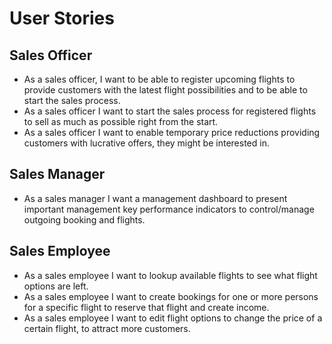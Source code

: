 # User Stories

## Sales Officer
- As a sales officer, I want to be able to register upcoming flights to provide customers with the latest flight possibilities and to be able to start the sales process.
- As a sales officer I want to start the sales process for registered flights to sell as much as possible right from the start.
- As a sales officer I want to enable temporary price reductions providing customers with lucrative offers, they might be interested in.



## Sales Manager
- As a sales manager I want a management dashboard to present important management key performance indicators to control/manage outgoing booking and flights.

## Sales Employee
- As a sales employee I want to lookup available flights to see what flight options are left.
- As a sales employee I want to create bookings for one or more persons for a specific flight to reserve that flight and create income.
- As a sales employee I want to edit flight options to change the price of a certain flight, to attract more customers.
